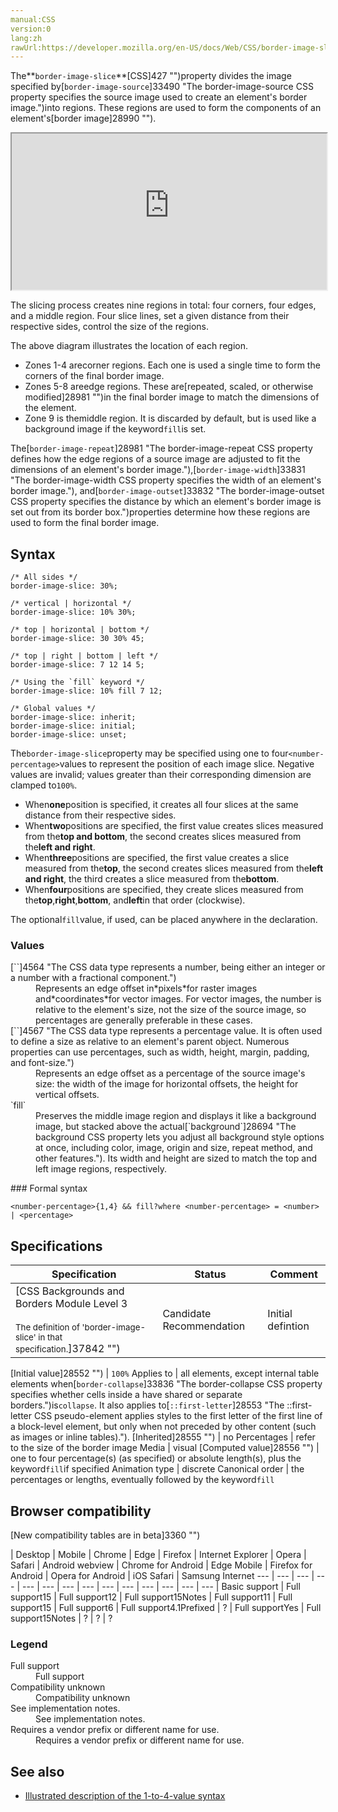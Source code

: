 ```yaml
---
manual:CSS
version:0
lang:zh
rawUrl:https://developer.mozilla.org/en-US/docs/Web/CSS/border-image-slice
---
```






The**`border-image-slice`**[CSS]427 "")property divides the image specified by[`border-image-source`]33490 "The border-image-source CSS property specifies the source image used to create an element's border image.")into regions. These regions are used to form the components of an element&#39;s[border image]28990 "").

<iframe src='https://interactive-examples.mdn.mozilla.net/pages/css/border-image-slice.html' width='100%' height='250'></iframe>


The slicing process creates nine regions in total: four corners, four edges, and a middle region. Four slice lines, set a given distance from their respective sides, control the size of the regions.







The above diagram illustrates the location of each region.


* Zones 1-4 arecorner regions. Each one is used a single time to form the corners of the final border image.
* Zones 5-8 areedge regions. These are[repeated, scaled, or otherwise modified]28981 "")in the final border image to match the dimensions of the element.
* Zone 9 is themiddle region. It is discarded by default, but is used like a background image if the keyword`fill`is set.


The[`border-image-repeat`]28981 "The border-image-repeat CSS property defines how the edge regions of a source image are adjusted to fit the dimensions of an element's border image."),[`border-image-width`]33831 "The border-image-width CSS property specifies the width of an element's border image."), and[`border-image-outset`]33832 "The border-image-outset CSS property specifies the distance by which an element's border image is set out from its border box.")properties determine how these regions are used to form the final border image.


## Syntax<a name="Syntax"></a>

```
/* All sides */
border-image-slice: 30%;

/* vertical | horizontal */
border-image-slice: 10% 30%;

/* top | horizontal | bottom */
border-image-slice: 30 30% 45;

/* top | right | bottom | left */
border-image-slice: 7 12 14 5; 

/* Using the `fill` keyword */
border-image-slice: 10% fill 7 12;

/* Global values */
border-image-slice: inherit;
border-image-slice: initial;
border-image-slice: unset;
```


The`border-image-slice`property may be specified using one to four`<number-percentage>`values to represent the position of each image slice. Negative values are invalid; values greater than their corresponding dimension are clamped to`100%`.


* When**one**position is specified, it creates all four slices at the same distance from their respective sides.
* When**two**positions are specified, the first value creates slices measured from the**top and bottom**, the second creates slices measured from the**left and right**.
* When**three**positions are specified, the first value creates a slice measured from the**top**, the second creates slices measured from the**left and right**, the third creates a slice measured from the**bottom**.
* When**four**positions are specified, they create slices measured from the**top**,**right**,**bottom**, and**left**in that order (clockwise).


The optional`fill`value, if used, can be placed anywhere in the declaration.


### Values<a name="Values"></a>
<dl><dt id=''>[`<number>`]4564 "The <number> CSS data type represents a number, being either an integer or a number with a fractional component.")</dt><dd>Represents an edge offset in*pixels*for raster images and*coordinates*for vector images. For vector images, the number is relative to the element&#39;s size, not the size of the source image, so percentages are generally preferable in these cases.</dd><dt id=''>[`<percentage>`]4567 "The <percentage> CSS data type represents a percentage value. It is often used to define a size as relative to an element's parent object. Numerous properties can use percentages, such as width, height, margin, padding, and font-size.")</dt><dd>Represents an edge offset as a percentage of the source image&#39;s size: the width of the image for horizontal offsets, the height for vertical offsets.</dd><dt id=''>`fill`</dt><dd>Preserves the middle image region and displays it like a background image, but stacked above the actual[`background`]28694 "The background CSS property lets you adjust all background style options at once, including color, image, origin and size, repeat method, and other features."). Its width and height are sized to match the top and left image regions, respectively.</dd></dl>
### Formal syntax<a name="Formal_syntax"></a>

```
<number-percentage>{1,4} && fill?where <number-percentage> = <number> | <percentage>
```

## Specifications<a name="Specifications"></a>

Specification | Status | Comment 
 ---  |  ---  |  ---  | 
[CSS Backgrounds and Borders Module Level 3<br></br><small>The definition of &#39;border-image-slice&#39; in that specification.</small>]37842 "") | Candidate Recommendation | Initial defintion 


[Initial value]28552 "") | `100%` 
Applies to | all elements, except internal table elements when[`border-collapse`]33836 "The border-collapse CSS property specifies whether cells inside a <table> have shared or separate borders.")is`collapse`. It also applies to[`::first-letter`]28553 "The ::first-letter CSS pseudo-element applies styles to the first letter of the first line of a block-level element, but only when not preceded by other content (such as images or inline tables)."). 
[Inherited]28555 "") | no 
Percentages | refer to the size of the border image 
Media | visual 
[Computed value]28556 "") | one to four percentage(s) (as specified) or absolute length(s), plus the keyword`fill`if specified 
Animation type | discrete 
Canonical order | the percentages or lengths, eventually followed by the keyword`fill` 


## Browser compatibility<a name="Browser_compatibility"></a>
[New compatibility tables are in beta<i></i>]3360 "")

 | <abbr>Desktop<i></i></abbr> | <abbr>Mobile<i></i></abbr> 
 | <abbr>Chrome<i></i></abbr> | <abbr>Edge<i></i></abbr> | <abbr>Firefox<i></i></abbr> | <abbr>Internet Explorer<i></i></abbr> | <abbr>Opera<i></i></abbr> | <abbr>Safari<i></i></abbr> | <abbr>Android webview<i></i></abbr> | <abbr>Chrome for Android<i></i></abbr> | <abbr>Edge Mobile<i></i></abbr> | <abbr>Firefox for Android<i></i></abbr> | <abbr>Opera for Android<i></i></abbr> | <abbr>iOS Safari<i></i></abbr> | <abbr>Samsung Internet<i></i></abbr> 
 ---  |  ---  |  ---  |  ---  |  ---  |  ---  |  ---  |  ---  |  ---  |  ---  |  ---  |  ---  |  ---  |  ---  | 
Basic support | <abbr>Full support</abbr>15 | <abbr>Full support</abbr>12 | <abbr>Full support</abbr>15<abbr>Notes<i></i></abbr> | <abbr>Full support</abbr>11 | <abbr>Full support</abbr>15 | <abbr>Full support</abbr>6 | <abbr>Full support</abbr>4.1<abbr>Prefixed<i></i></abbr> | <abbr>?</abbr> | <abbr>Full support</abbr>Yes | <abbr>Full support</abbr>15<abbr>Notes<i></i></abbr> | <abbr>?</abbr> | <abbr>?</abbr> | <abbr>?</abbr> 


### Legend<a name="Legend"></a>
<dl><dt id=''><abbr>Full support</abbr></dt><dd>Full support</dd><dt id=''><abbr>Compatibility unknown</abbr></dt><dd>Compatibility unknown</dd><dt id=''><abbr>See implementation notes.<i></i></abbr></dt><dd>See implementation notes.</dd><dt id=''><abbr>Requires a vendor prefix or different name for use.<i></i></abbr></dt><dd>Requires a vendor prefix or different name for use.</dd></dl>

## See also<a name="See_also"></a>

* [Illustrated description of the 1-to-4-value syntax](%28797#Tricky_edge_cases "")



